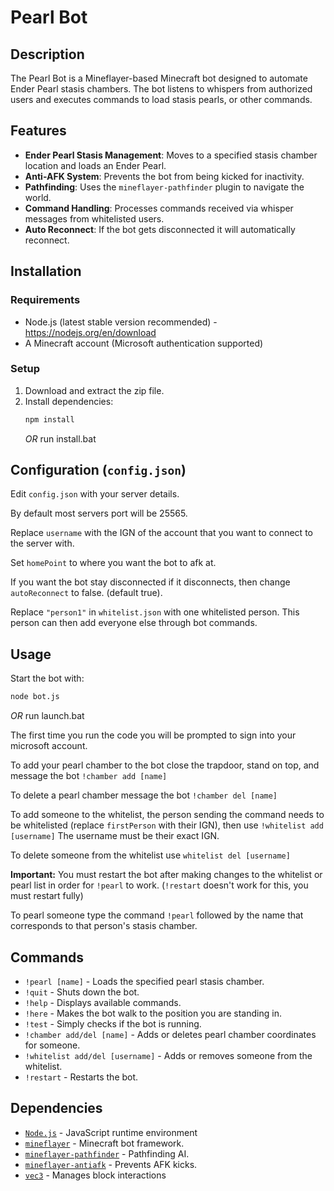 # Pearl Bot

## Description
The Pearl Bot is a Mineflayer-based Minecraft bot designed to automate Ender Pearl stasis chambers. The bot listens to whispers from authorized users and executes commands to load stasis pearls, or other commands.

## Features
- **Ender Pearl Stasis Management**: Moves to a specified stasis chamber location and loads an Ender Pearl.
- **Anti-AFK System**: Prevents the bot from being kicked for inactivity.
- **Pathfinding**: Uses the `mineflayer-pathfinder` plugin to navigate the world.
- **Command Handling**: Processes commands received via whisper messages from whitelisted users.
- **Auto Reconnect**: If the bot gets disconnected it will automatically reconnect.

## Installation
### Requirements
- Node.js (latest stable version recommended) - https://nodejs.org/en/download
- A Minecraft account (Microsoft authentication supported)

### Setup
1. Download and extract the zip file.
2. Install dependencies:
   ```sh
   npm install
   ```
    *OR* run install.bat

## Configuration (`config.json`)
Edit `config.json` with your server details.

By default most servers port will be 25565.

Replace `username` with the IGN of the account that you want to connect to the server with.

Set `homePoint` to where you want the bot to afk at.

If you want the bot stay disconnected if it disconnects, then change `autoReconnect` to false. (default true).

Replace `"person1"` in `whitelist.json` with one whitelisted person. This person can then add everyone else through bot commands.

## Usage
Start the bot with:
```sh
node bot.js
```
*OR* run launch.bat

The first time you run the code you will be prompted to sign into your microsoft account.

To add your pearl chamber to the bot close the trapdoor, stand on top, and message the bot `!chamber add [name]`

To delete a pearl chamber message the bot `!chamber del [name]`

To add someone to the whitelist, the person sending the command needs to be whitelisted (replace `firstPerson` with their IGN), then use `!whitelist add [username]` The username must be their exact IGN.

To delete someone from the whitelist use `whitelist del [username]`

**Important:**
You must restart the bot after making changes to the whitelist or pearl list in order for `!pearl` to work. (`!restart` doesn't work for this, you must restart fully)

To pearl someone type the command `!pearl` followed by the name that corresponds to that person's stasis chamber.

## Commands
- `!pearl [name]` - Loads the specified pearl stasis chamber.
- `!quit` - Shuts down the bot.
- `!help` - Displays available commands.
- `!here` - Makes the bot walk to the position you are standing in.
- `!test` - Simply checks if the bot is running.
- `!chamber add/del [name]` - Adds or deletes pearl chamber coordinates for someone.
- `!whitelist add/del [username]` - Adds or removes someone from the whitelist.
- `!restart` - Restarts the bot.

## Dependencies
- [`Node.js`](https://nodejs.org/en) - JavaScript runtime environment
- [`mineflayer`](https://github.com/PrismarineJS/mineflayer) - Minecraft bot framework.
- [`mineflayer-pathfinder`](https://github.com/PrismarineJS/mineflayer-pathfinder) - Pathfinding AI.
- [`mineflayer-antiafk`](https://github.com/etiaro/mineflayer-antiafk) - Prevents AFK kicks.
- [`vec3`](https://github.com/PrismarineJS/node-vec3) - Manages block interactions
